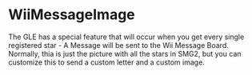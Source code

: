 # WiiMessageImage
The GLE has a special feature that will occur when you get every single registered star - A Message will be sent to the Wii Message Board. 
Normally, thia is just the picture with all the stars in SMG2, but you can customize this to send a custom letter and a custom image.